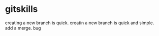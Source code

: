 # gitskills
creating a new branch is quick.
creatin a new branch is quick and simple.
add a merge.
bug

